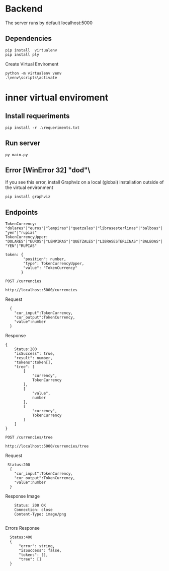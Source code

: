 # Backend
The server runs by default localhost:5000 

## Dependencies
```
pip install  virtualenv
pip install ply
```
Create Virtual Enviroment
```
python -m virtualenv venv
.\venv\scripts\activate
```
# inner virtual enviroment

## Install requeriments
```
pip install -r .\requeriments.txt
```
## Run server
```
py main.py
```

## Error  [WinError 32] \"dod"\
If you see this error, install Graphviz on a local (global) installation outside of the virtual environment
```
pip install graphviz
```


## Endpoints

```TokenCurrency: "dolares"|"euros"|"lempiras"|"quetzales"|"librasesterlinas"|"balboas"|"yen"|"rupias"```  
```TokenCurrencyUpper: "DOLARES"|"EUROS"|"LEMPIRAS"|"QUETZALES"|"LIBRASESTERLINAS"|"BALBOAS"|"YEN"|"RUPIAS"```
```
token: {
        "position": number,
        "type": TokenCurrencyUpper,
        "value": "TokenCurrency"
       }
```

`POST /currencies`

    http://localhost:5000/currencies

Request
```
  {
    "cur_input":TokenCurrency,
    "cur_output":TokenCurrency,
    "value":number
  }
```

Response
```
{
    Status:200
    "isSuccess": true,
    "result": number,
    "tokens":token[],
    "tree": [
        [
            "currency",
            TokenCurrency
        ],
        [
            "value",
            number
        ],
        [
            "currency",
            TokenCurrency
        ]
    ]
}
```

`POST /currencies/tree`

    http://localhost:5000/currencies/tree

Request
```
 Status:200
  {
    "cur_input":TokenCurrency,
    "cur_output":TokenCurrency,
    "value":number
  }
```

Response
Image
```
    Status: 200 OK
    Connection: close
    Content-Type: image/png
    
```

Errors Response

```
  Status:400
  {
      "error": string,
      "isSuccess": false,
      "tokens": [],
      "tree": []
  }
```

